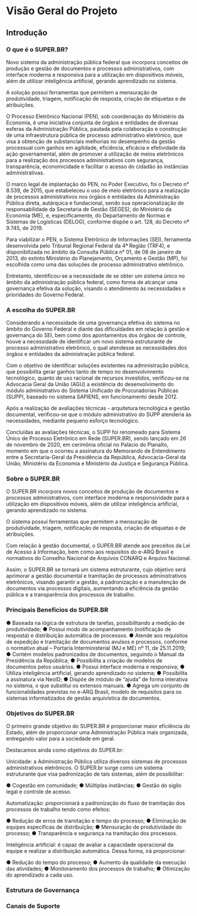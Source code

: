 # Visão Geral do Projeto

## Introdução

### O que é o SUPER.BR?

Novo sistema da administração pública federal que incorpora conceitos de produção e gestão de documentos e processos administrativos, com interface moderna e responsiva para a utilização em dispositivos móveis, além de utilizar inteligência artificial, gerando aprendizado no sistema. 

A solução possui ferramentas que permitem a mensuração de produtividade, triagem, notificação de resposta, criação de etiquetas e de atribuições. 

O Processo Eletrônico Nacional (PEN), sob coordenação do Ministério da Economia, é uma iniciativa conjunta de órgãos e entidades de diversas esferas da Administração Pública, pautada pela colaboração e construção de uma infraestrutura pública de processo administrativo eletrônico, que visa à obtenção de substanciais melhorias no desempenho da gestão processual com ganhos em agilidade, eficiência, eficácia e efetividade da ação governamental, além de promover a utilização de meios eletrônicos para a realização dos processos administrativos com segurança, transparência, economicidade e facilitar o acesso do cidadão às instâncias administrativas. 

O marco legal de implantação do PEN, no Poder Executivo, foi o Decreto n° 8.539, de 2015, que estabeleceu o uso de meio eletrônico para a realização de processos administrativos nos órgãos e entidades da Administração Pública direta, autárquica e fundacional, sendo sua operacionalização de responsabilidade da Secretaria de Gestão (SEGES), do Ministério da Economia (ME), e, especificamente, do Departamento de Normas e Sistemas de Logísticas (DELOG), conforme dispõe o art. 128, do Decreto nº 9.745, de 2019. 

Para viabilizar o PEN, o Sistema Eletrônico de Informações (SEI), ferramenta desenvolvida pelo Tribunal Regional Federal da 4ª Região (TRF4), e disponibilizada no âmbito da Consulta Pública n° 01, de 08 de janeiro de 2013, do extinto Ministério do Planejamento, Orçamento e Gestão (MP), foi escolhida como uma das soluções de processo administrativo eletrônico. 

Entretanto, identificou-se a necessidade de se obter um sistema único no âmbito da administração pública federal, como forma de alcançar uma governança efetiva da solução, visando o atendimento às necessidades e prioridades do Governo Federal. 

### A escolha do SUPER.BR

Considerando a necessidade de uma governança efetiva do sistema no âmbito do Governo Federal e diante das dificuldades em relação à gestão e governança do SEI, bem como dos apontamentos dos órgãos de controle, houve a necessidade de identificar um novo sistema estruturante de processo administrativo eletrônico, o qual atendesse as necessidades dos órgãos e entidades da administração pública federal. 

Com o objetivo de identificar soluções existentes na administração pública, que possibilita gerar ganhos tanto de tempo no desenvolvimento tecnológico, quanto de uso racional de recursos investidos, verificou-se na Advocacia Geral da União (AGU) a existência do desenvolvimento do módulo administrativo do Sistema Unificado de Procuradorias Públicas (SUPP), baseado no sistema SAPIENS, em funcionamento desde 2012. 

Após a realização de avaliações técnicas - arquitetura tecnológica e gestão documental, verificou-se que o módulo administrativo do SUPP atenderia às necessidades, mediante pequeno esforço tecnológico. 

Concluídas as avaliações técnicas, o SUPP foi renomeado para Sistema Único de Processo Eletrônico em Rede (SUPER.BR), sendo lançado em 26 de novembro de 2020, em cerimônia oficial no Palácio do Planalto, momento em que o ocorreu a assinatura do Memorando de Entendimento entre a Secretaria-Geral da Presidência da República, Advocacia-Geral da União, Ministério da Economia e Ministério da Justiça e Segurança Pública. 

### Sobre o SUPER.BR

O SUPER.BR incorpora novos conceitos de produção de documentos e processos administrativos, com interface moderna e responsividade para a utilização em dispositivos móveis, além de utilizar inteligência artificial, gerando aprendizado no sistema. 

O sistema possui ferramentas que permitem a mensuração de produtividade, triagem, notificação de resposta, criação de etiquetas e de atribuições. 

Com relação à gestão documental, o SUPER.BR atende aos preceitos da Lei de Acesso à Informação, bem como aos requisitos do e-ARQ Brasil e normativos do Conselho Nacional de Arquivos CONARQ e Arquivo Nacional. 

Assim, o SUPER.BR se tornará um sistema estruturante, cujo objetivo será aprimorar a gestão documental e tramitação de processos administrativos eletrônicos, visando garantir a gestão, a padronização e a manutenção de documentos via processos digitais, aumentando a eficiência da gestão pública e a transparência dos processos de trabalho. 

### Principais Benefícios do SUPER.BR

● Baseada na lógica de estrutura de tarefas, possibilitando a medição de produtividade; 
● Possui modo de acompanhamento (notificação de resposta) e distribuição automática de processos. 
● Atende aos requisitos de expedição e tramitação de documentos avulsos e processos, conforme o normativo atual – Portaria Interministerial (MJ e ME) nº 11, de 25.11.2019; 
● Contém modelos padronizados de documentos, seguindo o Manual da Presidência da República; 
● Possibilita a criação de modelos de documentos pelos usuários. 
● Possui interface moderna e responsiva; 
● Utiliza inteligência artificial, gerando aprendizado no sistema; 
● Possibilita a assinatura via NeoID; 
● Dispõe de módulo de “ajuda” de forma interativa no sistema, o que substitui os extensos manuais. 
● Agrega um conjunto de funcionalidades previstas no e-ARQ Brasil, modelo de requisitos para os sistemas informatizados de gestão arquivística de documentos. 

### Objetivos do SUPER.BR

O primeiro grande objetivo do SUPER.BR é proporcionar maior eficiência do Estado, além de proporcionar uma Administração Pública mais organizada, entregando valor para a sociedade em geral. 

Destacamos ainda como objetivos do SUPER.br: 

Unicidade: a Administração Pública utiliza diversos sistemas de processos administrativos eletrônicos. O SUPER.br surge como um sistema estruturante que visa padronização de tais sistemas, além de possibilitar: 

● Cogestão em comunidade; 
● Múltiplas instâncias; 
● Gestão do sigilo legal e controle de acesso. 

Automatização: proporcionará a padronização do fluxo de tramitação dos processos de trabalho tendo como efeitos: 

● Redução de erros de tramitação e tempo do processo; 
● Eliminação de equipes específicas de distribuição; 
● Mensuração de produtividade do processo; 
● Transparência e segurança na tramitação dos processos. 

Inteligência artificial: é capaz de avaliar a capacidade operacional da equipe e realizar a distribuição automática. Dessa forma, irá proporcionar: 

● Redução do tempo do processo; 
● Aumento da qualidade da execução das atividades; 
● Monitoramento dos processos de trabalho; 
● Otimização do aprendizado a cada uso. 

### Estrutura de Governança

<!--A ser elaborada em outra frente.--> 

<!--Estrutura:--> 

<!--Assinantes do acordo de cooperação do projeto SUPER e farão parte do comitê gestor:--> 

<!--\- Secretaria Especial de Modernização do Estado da Secretaria-Geral da Presidência da República - SEME/PR--> 

<!--\- Secretaria de Governo Digital da Secretaria Especial de Desburocratização, Gestão e Governo Digital do Ministério da Economia -- SGD/ME--> 

 ### Canais de Suporte

<!--Serão de responsabilidade do Ministério da Economia e poderão ser acessados via portal e telefone. Maiores detalhes poderão ser consultados na página...-->
